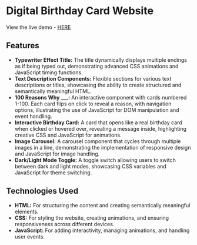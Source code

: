 # Digital Birthday Card Website
View the live demo - [HERE](https://digital-birthdaycard.netlify.app/)


## Features

- **Typewriter Effect Title:** The title dynamically displays multiple endings as if being typed out, demonstrating advanced CSS animations and JavaScript timing functions.
- **Text Description Components:** Flexible sections for various text descriptions or titles, showcasing the ability to create structured and semantically meaningful HTML.
- **100 Reasons Why ___:** An interactive component with cards numbered 1-100. Each card flips on click to reveal a reason, with navigation options, illustrating the use of JavaScript for DOM manipulation and event handling.
- **Interactive Birthday Card:** A card that opens like a real birthday card when clicked or hovered over, revealing a message inside, highlighting creative CSS and JavaScript for animations.
- **Image Carousel:** A carousel component that cycles through multiple images in a line, demonstrating the implementation of responsive design and JavaScript for image handling.
- **Dark/Light Mode Toggle:** A toggle switch allowing users to switch between dark and light modes, showcasing CSS variables and JavaScript for theme switching.

## Technologies Used

- **HTML:** For structuring the content and creating semantically meaningful elements.
- **CSS:** For styling the website, creating animations, and ensuring responsiveness across different devices.
- **JavaScript:** For adding interactivity, managing animations, and handling user events.
